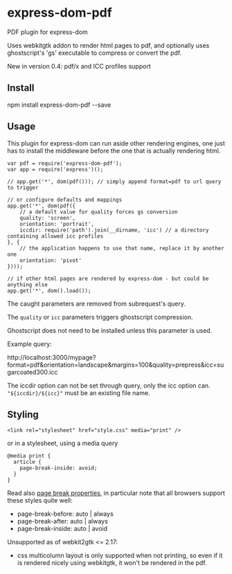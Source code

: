 # express-dom-pdf

PDF plugin for express-dom

Uses webkitgtk addon to render html pages to pdf, and optionally uses
ghostscript's 'gs' executable to compress or convert the pdf.

New in version 0.4: pdf/x and ICC profiles support


Install
-------

npm install express-dom-pdf --save


Usage
-----

This plugin for express-dom can run aside other rendering engines, one just has
to install the middleware before the one that is actually rendering html.

```
var pdf = require('express-dom-pdf');
var app = require('express')();

// app.get('*', dom(pdf())); // simply append format=pdf to url query to trigger

// or configure defaults and mappings
app.get('*', dom(pdf({
	// a default value for quality forces gs conversion
	quality: 'screen',
	orientation: 'portrait',
	iccdir: require('path').join(__dirname, 'icc') // a directory containing allowed icc profiles
}, {
	// the application happens to use that name, replace it by another one
	orientation: 'pivot'
})));

// if other html pages are rendered by express-dom - but could be anything else
app.get('*', dom().load());
```

The caught parameters are removed from subrequest's query.

The `quality` or `icc` parameters triggers ghostscript compression.

Ghostscript does not need to be installed unless this parameter is used.

Example query:

http://localhost:3000/mypage?format=pdf&orientation=landscape&margins=100&quality=prepress&icc=sugarcoated300.icc

The iccdir option can not be set through query, only the icc option can.
`"${iccdir}/${icc}"` must be an existing file name.


Styling
-------

```
<link rel="stylesheet" href="style.css" media="print" />
```

or in a stylesheet, using a media query

```
@media print {
  article {
    page-break-inside: avoid;
  }
}
```

Read also [page break properties](http://caniuse.com/#feat=css-page-break),
in particular note that all browsers support these styles quite well:
* page-break-before: auto | always
* page-break-after: auto | always
* page-break-inside: auto | avoid

Unsupported as of webkit2gtk <= 2.17:
- css multicolumn layout is only supported when not printing, so even if it is
  rendered nicely using webkitgtk, it won't be rendered in the pdf.

